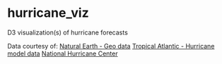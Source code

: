 # hurricane_viz
D3 visualization(s) of hurricane forecasts

Data courtesy of:
[Natural Earth - Geo data](naturalearthdata.com)
[Tropical Atlantic - Hurricane model data](tropicalatlantic.com)
[National Hurricane Center](https://www.nhc.noaa.goc/archive/2005)